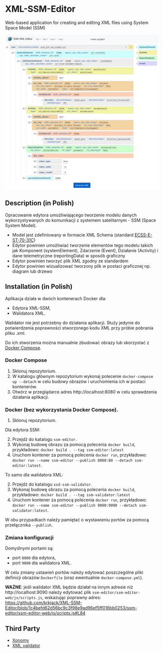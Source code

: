 # XML-SSM-Editor
Web-based application for creating and editing XML files using System Space Model (SSM)

<p align="center">
   <img src=".github/usage.jpg">
</p>

## Description (in Polish)
Opracowanie edytora umożliwiającego tworzenie modelu danych wykorzystywanych do komunikacji z systemem satelitarnym - SSM (Space System Model).

- Model jest zdefiniowany w formacie XML Schema (standard [ECSS-E-ST-70-31C](https://confluence-lesia.obspm.fr/download/attachments/3113613/ECSS-E-ST-70-31C%2831July2008%29.pdf?version=1&modificationDate=1494335253613&api=v2))
- Edytor powinien umożliwiać tworzenie elementów tego modelu takich jak Komponent (systemElement), Zdarzenie (Event), Działanie (Activity) i dane telemetryczne (reportingData) w sposób graficzny
- Edytor powinien tworzyć plik XML zgodny ze standardem
- Edytor powinien wizualizować tworzony plik w postaci graficznej np. diagram lub drzewo

## Installation (in Polish)
Aplikacja działa w dwóch kontenerach Docker dla:
- Edytora XML-SSM,
- Walidatora XML.

Walidator nie jest potrzebny do działania aplikacji. Służy jedynie do potwierdzenia poprawności stworzonego kodu XML przy próbie pobrania pliku .xml.

Do ich stworzenia można manualnie zbudować obrazy lub skorzystać z [Docker Compose](https://docs.docker.com/compose/).
### Docker Compose
1. Sklonuj repozytorium.
2. W katalogu głównym repozytorium wykonaj polecenie `docker-compose up --detach` w celu budowy obrazów i uruchomienia ich w postaci kontenerów.
3. Otwórz w przeglądarce adres http://localhost:8080 w celu sprawdzenia działania aplikacji.
### Docker (bez wykorzystania Docker Compose).
1. Sklonuj repozytorium.

Dla edytora SSM:

2. Przejdź do katalogu `ssm-editor`.
3. Wykonaj budowę obrazu za pomocą polecenia `docker build`, przykładowo: `docker build . --tag ssm-editor:latest`
4. Uruchom kontener za pomocą polecenia `docker run`, przykładowo: `docker run --name ssm-editor --publish 8080:80 --detach ssm-editor:latest`.

To samo dla walidatora XML:

2. Przejdź do katalogu `xsd-ssm-validator`.
3. Wykonaj budowę obrazu za pomocą polecenia `docker build`, przykładowo: `docker build . --tag ssm-validator:latest`
4. Uruchom kontener za pomocą polecenia `docker run`, przykładowo: `docker run --name ssm-editor --publish 9090:9090 --detach ssm-validator:latest`. 

W obu przypadkach należy pamiętać o wystawieniu portów za pomocą przełącznika `--publish`.

### Zmiana konfiguracji
Domyślnymi portami są:
- port `8080` dla edytora,
- port `9090` dla walidatora XML.

W celu zmiany ustawień portów należy edytować poszczególne pliki definicji obrazów `Dockerfile` (oraz ewentualnie `docker-compose.yml`).

**WAŻNE**: jeśli walidator XML będzie działał na innym adresie niż http://localhost:9090 należy edytować plik `ssm-editor/ssm-editor-web/js/scripts.js`, wskazując poprawny adres:
https://github.com/krkjack/XML-SSM-Editor/blob/1c4befd62d56bc9c3f98e9ad96ef5ff016bb0253/ssm-editor/ssm-editor-web/js/scripts.js#L84

## Third Party
- [Xonomy](https://github.com/michmech/xonomy)
- [XML validator](https://github.com/ISAITB/xml-validator)
